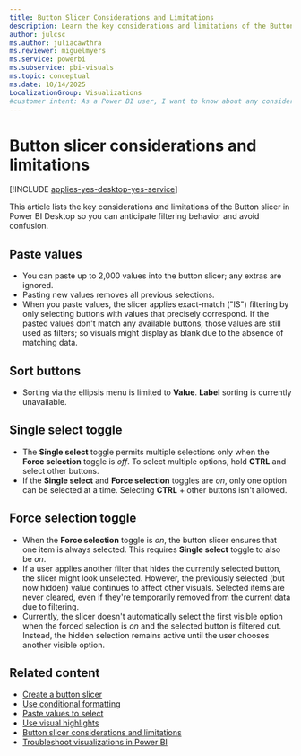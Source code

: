 ```yaml
---
title: Button Slicer Considerations and Limitations 
description: Learn the key considerations and limitations of the Button slicer in Power BI Desktop to avoid filter issues and design clearer reports.  
author: julcsc
ms.author: juliacawthra
ms.reviewer: miguelmyers
ms.service: powerbi
ms.subservice: pbi-visuals
ms.topic: conceptual
ms.date: 10/14/2025
LocalizationGroup: Visualizations
#customer intent: As a Power BI user, I want to know about any considerations or limitations for the Button slicer so that I'm always aware of the nuances of the Button slicer in Power BI Desktop.
---
```


# Button slicer considerations and limitations

[!INCLUDE [applies-yes-desktop-yes-service](../includes/applies-yes-desktop-yes-service.md)]

This article lists the key considerations and limitations of the Button slicer in Power BI Desktop so you can anticipate filtering behavior and avoid confusion.

## Paste values

- You can paste up to 2,000 values into the button slicer; any extras are ignored.
- Pasting new values removes all previous selections.
- When you paste values, the slicer applies exact-match ("IS") filtering by only selecting buttons with values that precisely correspond. If the pasted values don't match any available buttons, those values are still used as filters; so visuals might display as blank due to the absence of matching data.

## Sort buttons

- Sorting via the ellipsis menu is limited to **Value**. **Label** sorting is currently unavailable.

## Single select toggle

- The **Single select** toggle permits multiple selections only when the **Force selection** toggle is *off*. To select multiple options, hold **CTRL** and select other buttons.
- If the **Single select** and **Force selection** toggles are *on*, only one option can be selected at a time. Selecting **CTRL** + other buttons isn't allowed.

## Force selection toggle

- When the **Force selection** toggle is *on*, the button slicer ensures that one item is always selected. This requires **Single select** toggle to also be *on*.
- If a user applies another filter that hides the currently selected button, the slicer might look unselected. However, the previously selected (but now hidden) value continues to affect other visuals. Selected items are never cleared, even if they're temporarily removed from the current data due to filtering.
- Currently, the slicer doesn't automatically select the first visible option when the forced selection is *on* and the selected button is filtered out. Instead, the hidden selection remains active until the user chooses another visible option.

## Related content

- [Create a button slicer](power-bi-visualization-button-slicer-considerations-limitations.md)
- [Use conditional formatting](button-slicer-conditional-formatting.md)
- [Paste values to select](button-slicer-paste-values.md)
- [Use visual highlights](button-slicer-visual-highlights.md)
- [Button slicer considerations and limitations](power-bi-visualization-list-slicer-considerations-limitations.md)
- [Troubleshoot visualizations in Power BI](power-bi-visualization-troubleshoot.md)
